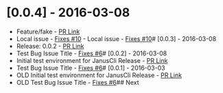 # [0.0.4] - 2016-03-08
- Feature/fake - [PR Link](https://github.com/thebeansgroup/januscli/pull/11)
 - Local issue - [Fixes #10](https://github.com/thebeansgroup/januscli/issues/10) - Local issue - [Fixes #10](https://github.com/thebeansgroup/januscli/issues/10)# [0.0.3] - 2016-03-08
- Release: 0.0.2 - [PR Link](https://github.com/thebeansgroup/januscli/pull/8)
 - Test Bug Issue Title - [Fixes #6](https://github.com/thebeansgroup/januscli/issues/6)# [0.0.2] - 2016-03-08
- Initial test environment for JanusCli Release - [PR Link](https://github.com/thebeansgroup/januscli/pull/7)
 - Test Bug Issue Title - [Fixes #6](https://github.com/thebeansgroup/januscli/issues/6)# [0.0.1] - 2016-03-03
- OLD Initial test environment for JanusCli Release - [PR Link](https://github.com/thebeansgroup/januscli/pull/7)
 - OLD Test Bug Issue Title - [Fixes #6](https://github.com/thebeansgroup/januscli/issues/6)## Next
